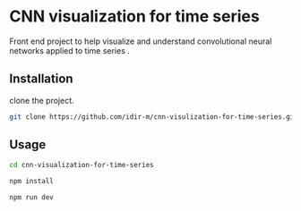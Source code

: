 # CNN visualization for time series

Front end project to help visualize and understand convolutional neural networks applied to time series .

## Installation

clone the project.

```bash
git clone https://github.com/idir-m/cnn-visulization-for-time-series.git
```

## Usage

```bash
cd cnn-visualization-for-time-series

npm install

npm run dev
```